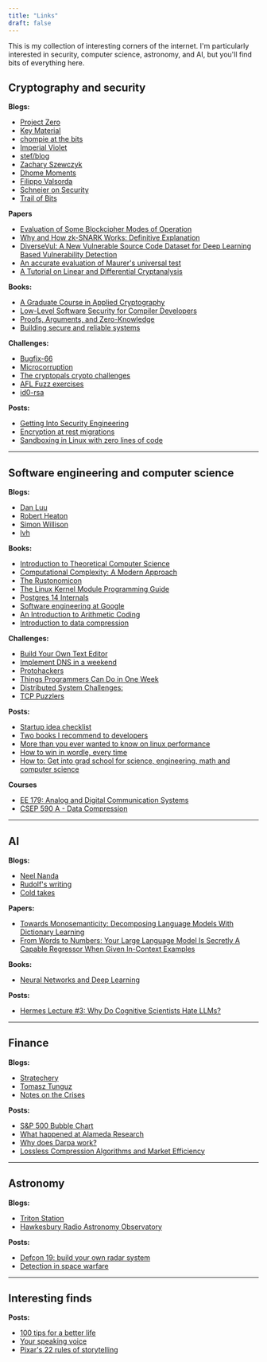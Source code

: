 ```yaml
---
title: "Links"
draft: false
---
```


This is my collection of interesting corners of the internet. I'm particularly interested in security, computer science, astronomy, and AI, but you'll find bits of everything here.

## Cryptography and security

**Blogs:**
  - [Project Zero](https://googleprojectzero.blogspot.com)
  - [Key Material](https://keymaterial.net/)
  - [chompie at the bits](https://chomp.ie/Home)
  - [Imperial Violet](https://www.imperialviolet.org)
  - [stef/blog](https://ctrlc.hu/~stef/blog/)
  - [Zachary Szewczyk](https://zacs.site/index.html)
  - [Dhome Moments](https://soatok.blog/)
  - [Filippo Valsorda](https://filippo.io/)
  - [Schneier on Security](https://www.schneier.com/)
  - [Trail of Bits](https://blog.trailofbits.com/)

**Papers**
  - [Evaluation of Some Blockcipher Modes of Operation](https://web.cs.ucdavis.edu/~rogaway/papers/modes.pdf)
  - [Why and How zk-SNARK Works: Definitive Explanation](https://arxiv.org/pdf/1906.07221)
  - [DiverseVul: A New Vulnerable Source Code Dataset for Deep Learning Based Vulnerability Detection](https://surrealyz.github.io/files/pubs/raid23-diversevul.pdf)
  - [An accurate evaluation of Maurer's universal test](http://www.crypto-uni.lu/jscoron/publications/universal.pdf)
  - [A Tutorial on Linear and Differential Cryptanalysis](http://www.cs.bc.edu/~straubin/crypto2017/heys.pdf)

**Books:**
  - [A Graduate Course in Applied Cryptography](https://toc.cryptobook.us/book.pdf)
  - [Low-Level Software Security for Compiler Developers](https://llsoftsec.github.io/llsoftsecbook/)
  - [Proofs, Arguments, and Zero-Knowledge](https://people.cs.georgetown.edu/jthaler/ProofsArgsAndZK.pdf)
  - [Building secure and reliable systems](https://google.github.io/building-secure-and-reliable-systems/raw/toc.html)

**Challenges:**
  - [Bugfix-66](https://bugfix-66.com/)
  - [Microcorruption](https://microcorruption.com/)
  - [The cryptopals crypto challenges](https://cryptopals.com/)
  - [AFL Fuzz exercises](https://github.com/mykter/afl-training)
  - [id0-rsa](https://id0-rsa.pub/)

**Posts:**
  - [Getting Into Security Engineering](https://noncombatant.org/2016/06/20/get-into-security-engineering/)
  - [Encryption at rest migrations](https://cendyne.dev/topics/encryption-at-rest-migrations.html)
  - [Sandboxing in Linux with zero lines of code](https://blog.cloudflare.com/sandboxing-in-linux-with-zero-lines-of-code/)

---

## Software engineering and computer science

**Blogs:**
  - [Dan Luu](https://danluu.com/)
  - [Robert Heaton](https://robertheaton.com)
  - [Simon Willison](https://simonwillison.net/)
  - [lvh](https://www.lvh.io/)

**Books:**
  - [Introduction to Theoretical Computer Science](https://introtcs.org/public/)
  - [Computational Complexity: A Modern Approach](https://theory.cs.princeton.edu/complexity/book.pdf)
  - [The Rustonomicon](https://doc.rust-lang.org/nomicon/)
  - [The Linux Kernel Module Programming Guide](https://sysprog21.github.io/lkmpg/)
  - [Postgres 14 Internals](https://edu.postgrespro.com/postgresql_internals-14_parts1-2_en.pdf)
  - [Software engineering at Google](https://abseil.io/resources/swe-book/html/toc.html)
  - [An Introduction to Arithmetic Coding](https://www.cs.cmu.edu/~aarti/Class/10704/Intro_Arith_coding.pdf)
  - [Introduction to data compression](http://rahilshaikh.weebly.com/uploads/1/1/6/3/11635894/data_compression.pdf)

**Challenges:**
  - [Build Your Own Text Editor](https://viewsourcecode.org/snaptoken/kilo/)
  - [Implement DNS in a weekend](https://implement-dns.wizardzines.com/)
  - [Protohackers](https://protohackers.com/)
  - [Things Programmers Can Do in One Week](https://build-your-own.org/blog/20231108_1week)
  - [Distributed System Challenges:](https://fly.io/dist-sys/)
  - [TCP Puzzlers](https://www.tritondatacenter.com/blog/tcp-puzzlers)

**Posts:**
  - [Startup idea checklist](https://www.defmacro.org/2019/03/26/startup-checklist.html)
  - [Two books I recommend to developers](https://notes.eatonphil.com/books-developers-should-read.html)
  - [More than you ever wanted to know on linux performance](https://www.brendangregg.com/linuxperf.html)
  - [How to win in wordle, every time](https://github.com/norvig/pytudes/blob/main/ipynb/Wordle.ipynb)
  - [How to: Get into grad school for science, engineering, math and computer science](https://matt.might.net/articles/how-to-apply-and-get-in-to-graduate-school-in-science-mathematics-engineering-or-computer-science/)

**Courses**
  - [EE 179: Analog and Digital Communication Systems](https://web.stanford.edu/class/ee179/index.html)
  - [CSEP 590 A - Data Compression](https://courses.cs.washington.edu/courses/csep590a/07au/)

---

## AI

**Blogs:**
  - [Neel Nanda](https://www.neelnanda.io/)
  - [Rudolf's writing](https://rudolf.website/)
  - [Cold takes](https://www.cold-takes.com)

**Papers:**
  - [Towards Monosemanticity: Decomposing Language Models With Dictionary Learning](https://transformer-circuits.pub/2023/monosemantic-features/index.html)
  - [From Words to Numbers: Your Large Language Model Is Secretly A Capable Regressor When Given In-Context Examples](https://arxiv.org/pdf/2404.07544)

**Books:**
  - [Neural Networks and Deep Learning](http://neuralnetworksanddeeplearning.com/)

**Posts:**
  - [Hermes Lecture #3: Why Do Cognitive Scientists Hate LLMs?](https://minihf.com/posts/2023-10-16-hermes-lecture-3-why-do-cognitive-scientists-hate-llms/)

---

## Finance

**Blogs:**
  - [Stratechery](https://stratechery.com)
  - [Tomasz Tunguz](https://tomtunguz.com/)
  - [Notes on the Crises](https://www.crisesnotes.com/)

**Posts:**
  - [S&P 500 Bubble Chart](https://www.chartfleau.com/spy)
  - [What happened at Alameda Research](https://milkyeggs.com/crypto/what-happened-at-alameda-research/)
  - [Why does Darpa work?](https://blog.benjaminreinhardt.com/wddw)
  - [Lossless Compression Algorithms and Market Efficiency](http://www.turingfinance.com/lossless-compression-algorithms-and-market-efficiency/)

---

## Astronomy

**Blogs:**
  - [Triton Station](https://tritonstation.com/)
  - [Hawkesbury Radio Astronomy Observatory](https://sites.google.com/view/hawkrao/home?authuser=0)

**Posts:**
  - [Defcon 19: build your own radar system](http://dangerousprototypes.com/blog/2011/11/14/defcon-19-build-your-own-radar-system/)
  - [Detection in space warfare](https://projectrho.com/public_html/rocket/spacewardetect.php)

---

## Interesting finds

**Posts:**
  - [100 tips for a better life](https://ideopunk.com/blog/tipsforabetterlife)
  - [Your speaking voice](https://toastmasterscdn.azureedge.net/medias/files/department-documents/education-documents/199-your-speaking-voice.pdf)
  - [Pixar's 22 rules of storytelling](https://www.aerogrammestudio.com/2013/03/07/pixars-22-rules-of-storytelling/)
